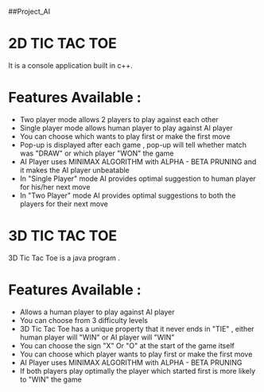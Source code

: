 ##Project_AI

# 2D TIC TAC TOE 
It is a console application built in c++. 

# Features Available :
* Two player mode allows 2 players to play against each other 
* Single player mode allows human player to play against AI player 
* You can choose which wants to play first or make the first move 
* Pop-up is displayed after each game , pop-up will tell whether match was "DRAW" or which player "WON" the game 
* AI Player uses MINIMAX ALGORITHM with ALPHA - BETA PRUNING and it makes the AI player unbeatable
* In "Single Player" mode AI provides optimal suggestion to human player for his/her next move 
* In "Two Player" mode AI provides optimal suggestions to both the players for their next move

# 3D TIC TAC TOE 
3D Tic Tac Toe is a java program .

# Features Available :
* Allows a human player to play against AI player 
* You can choose from 3 difficulty levels 
* 3D Tic Tac Toe has a unique property that it never ends in "TIE" , either human player will "WIN" or AI player will "WIN"
* You can choose the sign "X" Or "O" at the start of the game itself 
* You can choose which player wants to play first or make the first move 
* AI Player uses MINIMAX ALGORITHM with ALPHA - BETA PRUNING
* If both players play optimally the player which started first is more likely to "WIN" the game 
